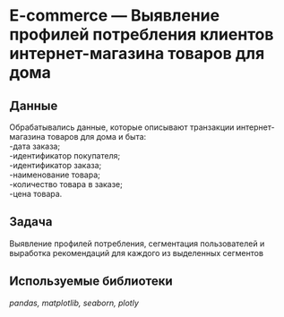 # E-commerce — Выявление профилей потребления клиентов интернет-магазина товаров для дома
##  Данные
Обрабатывались данные, которые описывают транзакции интернет-магазина товаров для дома и быта:\
-дата заказа;\
-идентификатор покупателя;\
-идентификатор заказа;\
-наименование товара;\
-количество товара в заказе;\
-цена товара.

## Задача
 Выявление профилей потребления, сегментация пользователей и выработка рекомендаций для каждого из выделенных сегментов

 ## Используемые библиотеки
 *pandas, matplotlib, seaborn, plotly*


  
